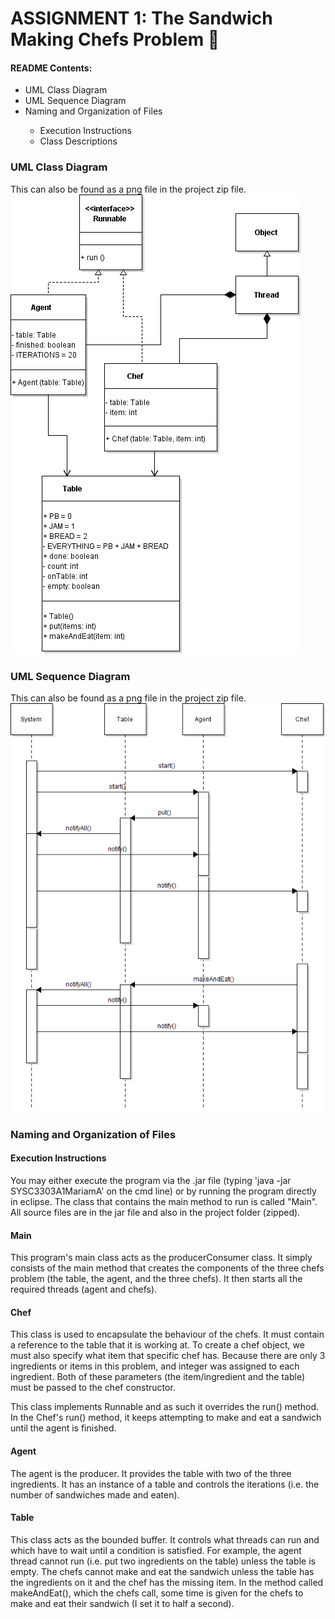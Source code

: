# ASSIGNMENT 1: The Sandwich Making Chefs Problem :hamburger:


#### README Contents:
<ul>
<li>UML Class Diagram</li>
<li>UML Sequence Diagram</li>
<li> Naming and Organization of Files </li>
		<ul> <li>Execution Instructions</li>
		<li>Class Descriptions</li>
		</ul> </ul>
		
### UML Class Diagram 
This can also be found as a png file in the project zip file. <br>
![UML](ThreeChefsUML.png)

### UML Sequence Diagram
This can also be found as a png file in the project zip file.
![UML](ThreeChefsSequence.png)

### Naming and Organization of Files

#### Execution Instructions
You may either execute the program via the .jar file (typing 'java -jar SYSC3303A1MariamA' on the cmd line) or by running the program directly in eclipse. The class that contains the main method to run is called "Main". All source files are in the jar file and also in the project folder (zipped). 

#### Main
This program's main class acts as the producerConsumer class. It simply consists of the main method that creates the components of the three chefs problem (the table, the agent, and the three chefs). It then starts all the required threads (agent and chefs).

#### Chef
This class is used to encapsulate the behaviour of the chefs. It must contain a reference to the table that it is working at. To create a chef object, we must also specify what item that specific chef has. Because there are only 3 ingredients or items in this problem, and integer was assigned to each ingredient. Both of these parameters (the item/ingredient and the table) must be passed to the chef constructor. 

This class implements Runnable and as such it overrides the run() method. In the Chef's run() method, it keeps attempting to make and eat a sandwich until the agent is finished. 

#### Agent
The agent is the producer. It provides the table with two of the three ingredients. It has an instance of a table and controls the iterations (i.e. the number of sandwiches made and eaten). 

#### Table
This class acts as the bounded buffer. It controls what threads can run and which have to wait until a condition is satisfied. For example, the agent thread cannot run (i.e. put two ingredients on the table) unless the table is empty. The chefs cannot make and eat the sandwich unless the table has the ingredients on it and the chef has the missing item. In the method called makeAndEat(), which the chefs call, some time is given for the chefs to make and eat their sandwich (I set it to half a second). 
